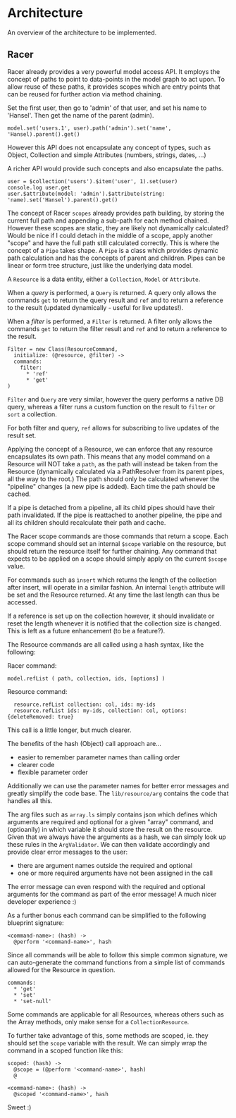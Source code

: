 # Architecture

An overview of the architecture to be implemented.

## Racer

Racer already provides a very powerful model access API.
It employs the concept of paths to point to data-points in the model graph to act upon.
To allow reuse of these paths, it provides scopes which are entry points that can be reused for further action
via method chaining.

Set the first user, then go to 'admin' of that user, and set his name to 'Hansel'. Then get the name of the parent (admin).

`model.set('users.1', user).path('admin').set('name', 'Hansel).parent().get()`

However this API does not encapsulate any concept of types, such as Object, Collection and
simple Attributes (numbers, strings, dates, ...)

A richer API would provide such concepts and also encapsulate the paths.

```
user = $collection('users').$item('user', 1).set(user)
console.log user.get
user.$attribute(model: 'admin').$attribute(string: 'name).set('Hansel').parent().get()
```

The concept of Racer `scopes` already provides path building, by storing the current full path and appending a sub-path
 for each method chained. However these scopes are static, they are likely not dynamically calculated?
Would be nice if I could detach in the middle of a scope, apply another "scope" and have the full path still calculated
correctly. This is where the concept of a `Pipe` takes shape.
A `Pipe` is a class which provides dynamic path calculation and has the concepts of parent and children.
Pipes can be linear or form tree structure, just like the underlying data model.

A `Resource` is a data entity, either a `Collection`, `Model` or `Attribute`.

When a *query* is performed, a `Query` is returned. A query only allows the commands `get` to return the query result
and `ref` and to return a reference to the result (updated dynamically - useful for live updates!).

When a *filter* is performed, a `Filter` is returned. A filter only allows the commands `get` to return the filter result
and `ref` and to return a reference to the result.

```
Filter = new Class(ResourceCommand,
  initialize: (@resource, @filter) ->
  commands:
    filter:
      * 'ref'
      * 'get'
)
```

`Filter` and `Query` are very similar, however the query performs a native DB query, whereas a filter runs
a custom function on the result to `filter` or `sort` a collection.

For both filter and query, `ref` allows for subscribing to live updates of the result set.

Applying the concept of a Resource, we can enforce that any resource encapsulates its own path.
This means that any model command on a Resource will NOT take a `path`, as the path will instead be taken
from the Resource (dynamically calculated via a PathResolver from its parent pipes, all the way to the root.)
The path should only be calculated whenever the "pipeline" changes (a new pipe is added).
Each time the path should be cached.

If a pipe is detached from a pipeline, all its child pipes should have their path invalidated.
If the pipe is reattached to another pipeline, the pipe and all its children should recalculate their path and cache.

The Racer scope commands are those commands that return a scope. Each scope command should set an internal
`$scope` variable on the resource, but should return the resource itself for further chaining.
Any command that expects to be applied on a scope should simply apply on the current `$scope` value.

For commands such as `ìnsert` which returns the length of the collection after insert, will operate in a similar fashion.
An internal `length` attribute will be set and the Resource returned. At any time the last length can thus be accessed.

If a reference is set up on the collection however, it should invalidate or reset the length whenever
it is notified that the collection size is changed. This is left as a future enhancement (to be a feature?).

The Resource commands are all called using a hash syntax, like the following:

Racer command:

`model.refList ( path, collection, ids, [options] )`

Resource command:

```
  resource.refList collection: col, ids: my-ids
  resource.refList ids: my-ids, collection: col, options: {deleteRemoved: true}
```

This call is a little longer, but much clearer.

The benefits of the hash (Object) call approach are...

- easier to remember parameter names than calling order
- clearer code
- flexible parameter order

Additionally we can use the parameter names for better error messages and greatly simplify the code base.
The `lib/resource/arg` contains the code that handles all this.

The arg files such as `array.ls` simply contains json which defines which arguments are required and optional
for a given "array" command, and (optioanlly) in which variable it should store the result on the resource.
Given that we always have the arguments as a hash, we can simply look up these rules in the `ArgValidator`.
We can then validate accordingly and provide clear error messages to the user:

- there are argument names outside the required and optional
- one or more required arguments have not been assigned in the call

The error message can even respond with the required and optional arguments for the command as part of the error message!
A much nicer developer experience :)

As a further bonus each command can be simplified to the following blueprint signature:

```
<command-name>: (hash) ->
  @perform '<command-name>', hash
```

Since all commands will be able to follow this simple common signature, we can auto-generate the command functions
from a simple list of commands allowed for the Resource in question.

```
commands:
  * 'get'
  * 'set'
  * 'set-null'
```

Some commands are applicable for all Resources, whereas others such as the Array methods,
only make sense for a `CollectionResource`.

To further take advantage of this, some methods are scoped, ie. they should set the `scope` variable with the result.
We can simply wrap the command in a scoped function like this:

```
scoped: (hash) ->
  @scope = (@perform '<command-name>', hash)
  @

<command-name>: (hash) ->
  @scoped '<command-name>', hash
```

Sweet :)






